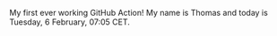 My first ever working GitHub Action!
My name is Thomas and today is Tuesday, 6 February, 07:05 CET. 
